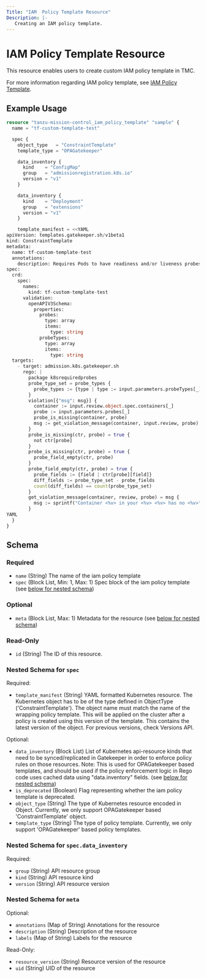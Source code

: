 ```yaml
---
Title: "IAM  Policy Template Resource"
Description: |-
   Creating an IAM policy template.
---
```


# IAM  Policy Template Resource

This resource enables users to create custom IAM policy template in TMC.

For more information regarding IAM policy template, see [IAM Policy Template][iam-policy-template].

[iam-policy-template]: https://docs.vmware.com/en/VMware-Tanzu-Mission-Control/services/tanzumc-using/GUID-F147492B-04FD-4CFD-8D1F-66E36D40D49C.html

## Example Usage

```terraform
resource "tanzu-mission-control_iam_policy_template" "sample" {
  name = "tf-custom-template-test"

  spec {
    object_type   = "ConstraintTemplate"
    template_type = "OPAGatekeeper"

    data_inventory {
      kind    = "ConfigMap"
      group   = "admissionregistration.k8s.io"
      version = "v1"
    }

    data_inventory {
      kind    = "Deployment"
      group   = "extensions"
      version = "v1"
    }

    template_manifest = <<YAML
apiVersion: templates.gatekeeper.sh/v1beta1
kind: ConstraintTemplate
metadata:
  name: tf-custom-template-test
  annotations:
    description: Requires Pods to have readiness and/or liveness probes.
spec:
  crd:
    spec:
      names:
        kind: tf-custom-template-test
      validation:
        openAPIV3Schema:
          properties:
            probes:
              type: array
              items:
                type: string
            probeTypes:
              type: array
              items:
                type: string
  targets:
    - target: admission.k8s.gatekeeper.sh
      rego: |
        package k8srequiredprobes
        probe_type_set = probe_types {
          probe_types := {type | type := input.parameters.probeTypes[_]}
        }
        violation[{"msg": msg}] {
          container := input.review.object.spec.containers[_]
          probe := input.parameters.probes[_]
          probe_is_missing(container, probe)
          msg := get_violation_message(container, input.review, probe)
        }
        probe_is_missing(ctr, probe) = true {
          not ctr[probe]
        }
        probe_is_missing(ctr, probe) = true {
          probe_field_empty(ctr, probe)
        }
        probe_field_empty(ctr, probe) = true {
          probe_fields := {field | ctr[probe][field]}
          diff_fields := probe_type_set - probe_fields
          count(diff_fields) == count(probe_type_set)
        }
        get_violation_message(container, review, probe) = msg {
          msg := sprintf("Container <%v> in your <%v> <%v> has no <%v>", [container.name, review.kind.kind, review.object.metadata.name, probe])
        }
YAML
  }
}
```

<!-- schema generated by tfplugindocs -->
## Schema

### Required

- `name` (String) The name of the iam policy template
- `spec` (Block List, Min: 1, Max: 1) Spec block of the iam policy template (see [below for nested schema](#nestedblock--spec))

### Optional

- `meta` (Block List, Max: 1) Metadata for the resource (see [below for nested schema](#nestedblock--meta))

### Read-Only

- `id` (String) The ID of this resource.

<a id="nestedblock--spec"></a>
### Nested Schema for `spec`

Required:

- `template_manifest` (String) YAML formatted Kubernetes resource.
The Kubernetes object has to be of the type defined in ObjectType ('ConstraintTemplate').
The object name must match the name of the wrapping policy template.
This will be applied on the cluster after a policy is created using this version of the template.
This contains the latest version of the object. For previous versions, check Versions API.

Optional:

- `data_inventory` (Block List) List of Kubernetes api-resource kinds that need to be synced/replicated in Gatekeeper in order to enforce policy rules on those resources.
Note: This is used for OPAGatekeeper based templates, and should be used if the policy enforcement logic in Rego code uses cached data using "data.inventory" fields. (see [below for nested schema](#nestedblock--spec--data_inventory))
- `is_deprecated` (Boolean) Flag representing whether the iam policy template is deprecated.
- `object_type` (String) The type of Kubernetes resource encoded in Object.
Currently, we only support OPAGatekeeper based 'ConstraintTemplate' object.
- `template_type` (String) The type of policy template.
Currently, we only support 'OPAGatekeeper' based policy templates.

<a id="nestedblock--spec--data_inventory"></a>
### Nested Schema for `spec.data_inventory`

Required:

- `group` (String) API resource group
- `kind` (String) API resource kind
- `version` (String) API resource version



<a id="nestedblock--meta"></a>
### Nested Schema for `meta`

Optional:

- `annotations` (Map of String) Annotations for the resource
- `description` (String) Description of the resource
- `labels` (Map of String) Labels for the resource

Read-Only:

- `resource_version` (String) Resource version of the resource
- `uid` (String) UID of the resource
